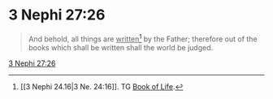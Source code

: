 # 3 Nephi 27:26

> And behold, all things are <u>written</u>[^a] by the Father; therefore out of the books which shall be written shall the world be judged.

[3 Nephi 27:26](https://www.churchofjesuschrist.org/study/scriptures/bofm/3-ne/27?lang=eng&id=p26#p26)


[^a]: [[3 Nephi 24.16|3 Ne. 24:16]]. TG [Book of Life](https://www.churchofjesuschrist.org/study/scriptures/tg/book-of-life?lang=eng).
